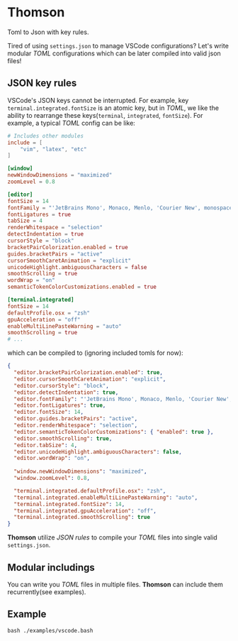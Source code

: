 # Thomson
Toml to Json with key rules.

Tired of using `settings.json` to manage VSCode configurations?
Let's write modular *TOML* configurations which can be later compiled into valid json files!

## JSON key rules
VSCode's JSON keys cannot be interrupted.
For example, key `terminal.integrated.fontSize` is an atomic key, but in *TOML*, we like the ability to rearrange these keys(`terminal`, `integrated`, `fontSize`). For example, a typical *TOML* config can be like:
```toml
# Includes other modules
include = [
    "vim", "latex", "etc"
]

[window]
newWindowDimensions = "maximized"
zoomLevel = 0.8

[editor]
fontSize = 14
fontFamily = "'JetBrains Mono', Monaco, Menlo, 'Courier New', monospace"
fontLigatures = true
tabSize = 4
renderWhitespace = "selection"
detectIndentation = true
cursorStyle = "block"
bracketPairColorization.enabled = true
guides.bracketPairs = "active"
cursorSmoothCaretAnimation = "explicit"
unicodeHighlight.ambiguousCharacters = false
smoothScrolling = true
wordWrap = "on"
semanticTokenColorCustomizations.enabled = true

[terminal.integrated]
fontSize = 14
defaultProfile.osx = "zsh"
gpuAcceleration = "off"
enableMultiLinePasteWarning = "auto"
smoothScrolling = true
# ...
```
which can be compiled to (ignoring included tomls for now):
```json
{
  "editor.bracketPairColorization.enabled": true,
  "editor.cursorSmoothCaretAnimation": "explicit",
  "editor.cursorStyle": "block",
  "editor.detectIndentation": true,
  "editor.fontFamily": "'JetBrains Mono', Monaco, Menlo, 'Courier New', monospace",
  "editor.fontLigatures": true,
  "editor.fontSize": 14,
  "editor.guides.bracketPairs": "active",
  "editor.renderWhitespace": "selection",
  "editor.semanticTokenColorCustomizations": { "enabled": true },
  "editor.smoothScrolling": true,
  "editor.tabSize": 4,
  "editor.unicodeHighlight.ambiguousCharacters": false,
  "editor.wordWrap": "on",
  
  "window.newWindowDimensions": "maximized",
  "window.zoomLevel": 0.8,

  "terminal.integrated.defaultProfile.osx": "zsh",
  "terminal.integrated.enableMultiLinePasteWarning": "auto",
  "terminal.integrated.fontSize": 14,
  "terminal.integrated.gpuAcceleration": "off",
  "terminal.integrated.smoothScrolling": true
}
```

**Thomson** utilize *JSON rules* to compile your *TOML* files into single valid `settings.json`.

## Modular includings
You can write you *TOML* files in multiple files. **Thomson** can include them recurrently(see examples).

## Example
```
bash ./examples/vscode.bash
```

